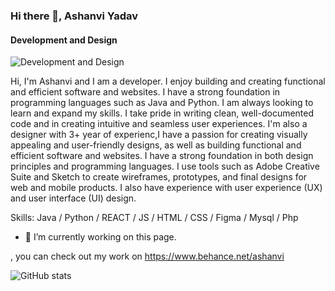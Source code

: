 
### Hi there 👋, Ashanvi Yadav
#### Development and Design
![Development and Design](https://mir-s3-cdn-cf.behance.net/ae3ffdff1ff32143c077cca640b27215/2c2a78d4-3e59-4f7a-aa94-733c7d202b13_rwc_-4x1220x5093x891x5093.jpeg?h=a9f8c3b12e9e24734e9f5358bae9300b)

Hi, I'm Ashanvi and I am a developer. I enjoy building and creating functional and efficient software and websites. I have a strong foundation in programming languages such as Java and Python. I am always looking to learn and expand my skills. I take pride in writing clean, well-documented code and in creating intuitive and seamless user experiences. I'm also a designer with 3+ year of experienc,I have a passion for creating visually appealing and user-friendly designs, as well as building functional and efficient software and websites. I have a strong foundation in both design principles and programming languages. I use tools such as Adobe Creative Suite and Sketch to create wireframes, prototypes, and final designs for web and mobile products. I also have experience with user experience (UX) and user interface (UI) design.

Skills: Java / Python / REACT / JS / HTML / CSS / Figma / Mysql / Php

- 🔭 I’m currently working on this page. 




, you can check out my work on https://www.behance.net/ashanvi

![GitHub stats](https://github-readme-stats.vercel.app/api?username=Ashanvi&show_icons=true&theme=tokyonight)
